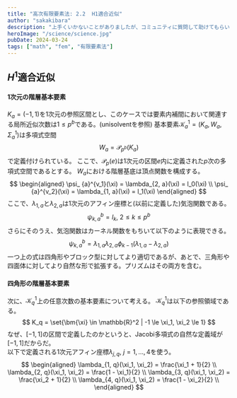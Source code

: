 ```yaml
---
title: "高次有限要素法: 2.2  H1適合近似"
author: "sakakibara"
description: "上手くいかないことがありましたが、コミュニティに質問して助けてもらいました！"
heroImage: "/science/science.jpg"
pubDate: 2024-03-24
tags: ["math", "fem", "有限要素法"]
---
```



## $H^1$適合近似
#### 1次元の階層基本要素
$K_a = (-1, 1)$を$1$次元の参照区間とし、このケースでは要素内補間において関連する局所近似次数は$1\le p^b$である。(unisolventを参照)
基本要素$\mathcal{K}_ {a}^1=(K_a, W_a, \Sigma_ {a}^1)$は多項式空間
$$
W_a = \mathcal{P}_ {p^b}(K_a)
$$
で定義付けられている。
ここで、$\mathcal{P}_ {p}(e)$は$1$次元の区間$e$内に定義された$p$次の多項式空間であるとする。
$W_a$における階層基底は頂点関数を構成する。
$$
\begin{aligned}
\psi_ {a}^{v_1}(\xi) = \lambda_{2, a}(\xi) = l_0(\xi) \\
\psi_ {a}^{v_2}(\xi) = \lambda_{1, a}(\xi) = l_1(\xi)
\end{aligned}
$$
ここで、$\lambda_{1, a}$と$\lambda_{2, a}$は$1$次元のアフィン座標と(以前に定義した)気泡関数である。
$$
\psi_ {k, a}^b = l_k,\ 2\le k \le p^b
$$
さらにそのうえ、気泡関数はカーネル関数をもちいて以下のように表現できる。
$$
\psi_ {k, a}^b = \lambda_{1, a}\lambda_{2, a}\phi_ {k-1}(\lambda_{1, a}-\lambda_{2, a})
$$
一つ上の式は四角形やブロック型に対してより適切であるが、あとで、三角形や四面体に対してより自然な形で拡張する。プリズムはその両方を含む。

#### 四角形の階層基本要素
次に、$\mathcal{K}_ q^1$上の任意次数の基本要素について考える。
$\mathcal{K}_ q^1$は以下の参照領域である。
$$
K_q = \set{\bm{\xi} \in \mathbb{R}^2 | -1 \le \xi_1, \xi_2 \le 1}
$$
なぜ、$[-1, 1]$の区間で定義したのかというと、Jacobi多項式の自然な定義域が$[-1, 1]$だからだ。  
以下で定義される$1$次元アフィン座標$\lambda_{j, q},\ j=1,\ldots, 4$を使う。
$$
\begin{aligned}
\lambda_{1, q}(\xi_1, \xi_2) = \frac{\xi_1 + 1}{2} \\
\lambda_{2, q}(\xi_1, \xi_2) = \frac{1 - \xi_1}{2} \\
\lambda_{3, q}(\xi_1, \xi_2) = \frac{\xi_2 + 1}{2} \\
\lambda_{4, q}(\xi_1, \xi_2) = \frac{1 - \xi_2}{2} \\
\end{aligned}
$$


